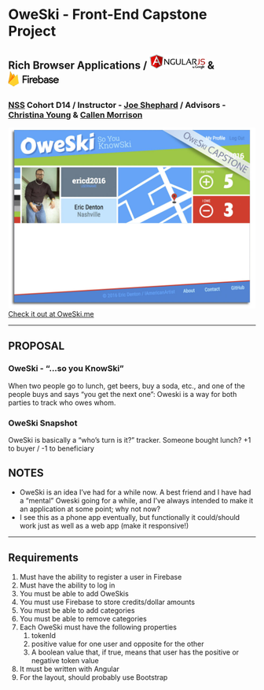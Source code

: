 # OweSki - Front-End Capstone Project
## Rich Browser Applications / ![AngularJS](img/AngularJSLogo50px.png "AngularJS") & ![Firebase ](img/FirebaseLogo50px.png "Firebase ")
### [NSS](http://nashvillesoftwareschool.com/) Cohort D14 / Instructor - [Joe Shephard](https://github.com/JoeShep) / Advisors - [Christina Young](https://github.com/ChristinaJYoung) & [Callen Morrison](https://github.com/morecallan)

![OweSkiScreencap](img/oweskiDisplay.jpg?raw=true "OweSki Screencap")
[Check it out at OweSki.me](http://www.OweSki.me)


***
## PROPOSAL
### OweSki - “...so you KnowSki”
When two people go to lunch, get beers, buy a soda, etc., and one of the people buys and says “you get the next one”: Oweski is a way for both parties to track who owes whom. 
### OweSki Snapshot
OweSki is basically a “who’s turn is it?” tracker. 
Someone bought lunch? +1 to buyer / -1 to beneficiary

## NOTES
- OweSki is an idea I’ve had for a while now. A best friend and I have had a “mental” Oweski going for a while, and I’ve always intended to make it an application at some point; why not now?
- I see this as a phone app eventually, but functionally it could/should work just as well as a web app (make it responsive!) 

<!-- ## STRETCH GOALS
1. Use actual dollar amount rather than “tokens” or numerical tally.
1. Users can “My Treat” - a way to forgive an OweSki.
1. Create a QR code/ID number/etc to share app amongst friends, and to link to their OweSkis.
1. Users can trade OweSki’s with other users (a third party owes buyer above, and beneficiary above can get third parties to wipe both debts).
1. Link to gps flag to remind what/where the OweSki happened.
1. Link to Yelp/etc to pin the actual business.
1. Store images of the check with the beneficiary in the background (with a sad face of course). -->


***
## Requirements
1. Must have the ability to register a user in Firebase
1. Must have the ability to log in
1. You must be able to add OweSkis
1. You must use Firebase to store credits/dollar amounts
1. You must be able to add categories
1. You must be able to remove categories
1. Each OweSki must have the following properties
   1. tokenId
   1. positive value for one user and opposite for the other
   1. A boolean value that, if true, means that user has the positive or negative token value
1. It must be written with Angular
1. For the layout, should probably use Bootstrap


<!-- 
***
### Creating your project setup
Build a new application to keep track of movies that you have seen, and want to see, with your own ratings based on [OMDb API](http://omdbapi.com/).

[Setup Guide](https://docs.google.com/document/d/17h_xTgq4xaHlD9iayVECjK9VQqMZS-xpTSf3BoLALAA/edit)
 -->
